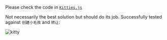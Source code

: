 Please check the code in [`Kitties.js`](3/kitties/frontend/src/Kitties.js)

Not necessarily the best solution but should do its job.
Successfully tested against `创建小毛孩` and `转让`:

![kitty](https://user-images.githubusercontent.com/7630809/131878149-1686219d-e27a-4501-9b4f-94e28910712c.gif)


